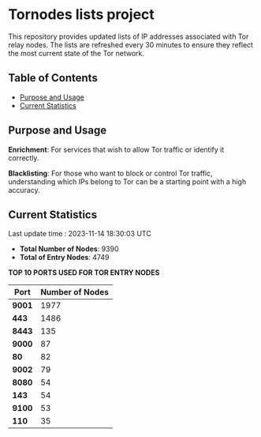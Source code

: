 # Tornodes lists project

This repository provides updated lists of IP addresses associated with Tor relay nodes. The lists are refreshed every 30 minutes to ensure they reflect the most current state of the Tor network.

## Table of Contents

- [Purpose and Usage](#purpose-and-usage)
- [Current Statistics](#current-statistics)


## Purpose and Usage

**Enrichment**: For services that wish to allow Tor traffic or identify it correctly.

**Blacklisting**: For those who want to block or control Tor traffic, understanding which IPs belong to Tor can be a starting point with a high accuracy.

## Current Statistics

Last update time : 2023-11-14 18:30:03 UTC

- **Total Number of Nodes**: 9390
- **Total of Entry Nodes**: 4749

**TOP 10 PORTS USED FOR TOR ENTRY NODES**

| **Port** | **Number of Nodes** |
|------|-----------------|
| **9001**   | 1977  |
| **443**   | 1486  |
| **8443**   | 135  |
| **9000**   | 87  |
| **80**   | 82  |
| **9002**   | 79  |
| **8080**   | 54  |
| **143**   | 54  |
| **9100**   | 53  |
| **110**   | 35  |

